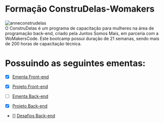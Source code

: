 # Formação ConstruDelas-Womakers
 <div >
   <img align="center" alt="anneconstrudelas" height="130";src="https://github.com/AnneCBSx/FormacaoConstruDelas-Womakers/blob/main/anneconstrudelas.jfif">
     </div>
O ConstruDelas é um programa de capacitação para mulheres na área de programação back-end, criado pela Juntos Somos Mais, em parceria com a WoMakersCode.  Este bootcamp possui duração de 21 semanas, sendo mais de 200 horas de capacitação técnica. 


<h1 align-itens:"Center">Possuindo as seguintes ementas: </h1>

- [x] [Ementa Front-end](https://github.com/AnneCBSx/FormacaoConstrulDelas-Womakers/blob/main/Backend%20Ementa)

- [x] [Projeto Front-end](https://github.com/Vivianevqs/TimeDorothy)

- [ ] [Ementa Back-end](https://github.com/AnneCBSx/FormacaoConstrulDelas-Womakers/blob/main/Front%20end%20ementa)
- [X] [Projeto Back-end](https://github.com/jricao/grupo4-karensparckjones-desafio3)
- [] [Desafios Back-end]()


